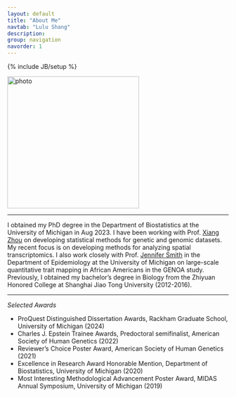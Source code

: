 ```yaml
---
layout: default
title: "About Me"
navtab: "Lulu Shang"
description: 
group: navigation
navorder: 1
---
```

{% include JB/setup %}


<link rel="stylesheet" href="https://cdn.jsdelivr.net/gh/jpswalsh/academicons@1/css/academicons.min.css">

<img src="/assets/themes/lab/images/logo/profile.jpeg" alt="photo" width="300" class="center">


<br clear="left"/>
<hr/>

I obtained my PhD degree in the Department of Biostatistics at the University of Michigan in Aug 2023. I have been working with Prof. [Xiang Zhou](http://xzlab.org) on developing statistical methods for genetic and genomic datasets. My recent focus is on developing methods for analyzing spatial transcriptomics. I also work closely with Prof. [Jennifer Smith](https://sph.umich.edu/faculty-profiles/smith-jennifer.html) in the Department of Epidemiology at the University of Michigan on large-scale quantitative trait mapping in African Americans in the GENOA study. Previously, I obtained my bachelor’s degree in Biology from the Zhiyuan Honored College at Shanghai Jiao Tong University (2012-2016). 

<hr/>

*Selected Awards*
- ProQuest Distinguished Dissertation Awards, Rackham Graduate School, University of Michigan (2024)
- Charles J. Epstein Trainee Awards, Predoctoral semifinalist, American Society of Human Genetics (2022)
- Reviewer’s Choice Poster Award, American Society of Human Genetics (2021)
- Excellence in Research Award Honorable Mention, Department of Biostatistics, University of Michigan (2020)
- Most Interesting Methodological Advancement Poster Award, MIDAS Annual Symposium, University of Michigan (2019)

